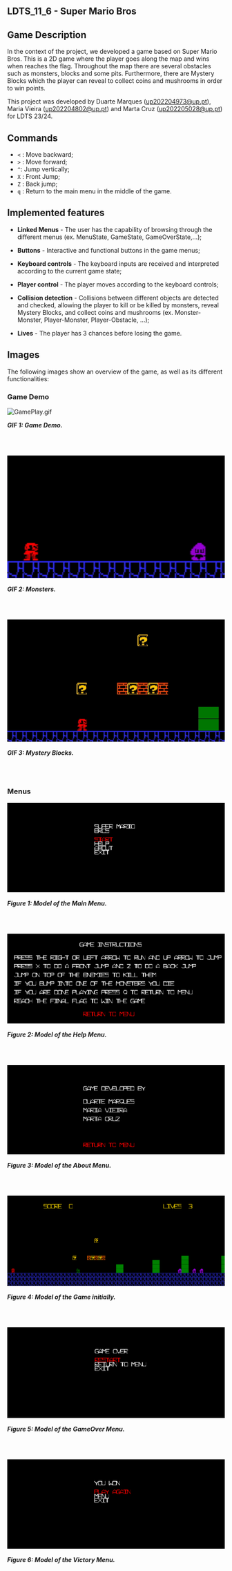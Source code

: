 ## LDTS_11_6 - Super Mario Bros

## Game Description
In the context of the project, we developed a game based on Super Mario Bros.
This is a 2D game where the player goes along the map and wins when reaches the flag.
Throughout the map there are several obstacles such as monsters, blocks and some pits.
Furthermore, there are Mystery Blocks which the player can reveal to collect coins and mushrooms in order to win points.

This project was developed by
Duarte Marques (up202204973@up.pt), 
Maria Vieira (up202204802@up.pt)
and Marta Cruz (up202205028@up.pt)
for LDTS 23/24.

## Commands
* ```<``` : Move backward;
* ```>``` : Move forward;
* ```^```: Jump vertically;
* ```X``` : Front Jump;
* ```Z``` : Back jump;
* ```q``` : Return to the main menu in the middle of the game. 


## Implemented features

- **Linked Menus** - The user has the capability of browsing through the different menus (ex. MenuState, GameState, GameOverState,...);

- **Buttons** - Interactive and functional buttons in the game menus;

- **Keyboard controls** - The keyboard inputs are received and interpreted according to the current game state;

- **Player control** - The player moves according to the keyboard controls;

- **Collision detection** - Collisions between different objects are detected and checked, allowing the player to kill or be killed by monsters, reveal Mystery Blocks, and collect coins and mushrooms (ex. Monster-Monster, Player-Monster, Player-Obstacle, ...);

- **Lives** - The player has 3 chances before losing the game.


## Images
The following images show an overview of the game, as well as its different functionalities:

### Game Demo

![GamePlay.gif](docs%2FGIFs%2FGamePlay.gif)
<p align="" justify="">
  <b><i>GIF 1: Game Demo.</i></b>
</p>
<br>
<br />


![Monsters.gif](docs%2FGIFs%2FMonsters.gif)
<p align="" justify="">
  <b><i>GIF 2: Monsters.</i></b>
</p>
<br>
<br />


![MysteryBlock.gif](docs%2FGIFs%2FMysteryBlock.gif)
<p align="" justify="">
  <b><i>GIF 3: Mystery Blocks.</i></b>
</p>
<br>
<br />



### Menus
![InitialMenu.png](docs%2Fimages%2FInitialMenu.png)
<p align="" justify="">
  <b><i>Figure 1: Model of the Main Menu.</i></b>
</p>
<br>
<br />


![HelpMenu.png](docs%2Fimages%2FHelpMenu.png)
<p align="" justify="">
  <b><i>Figure 2: Model of the Help Menu.</i></b>
</p>
<br>
<br />


![AboutMenu.png](docs%2Fimages%2FAboutMenu.png)
<p align="" justify="">
  <b><i>Figure 3: Model of the About Menu.</i></b>
</p>
<br>
<br />


![Game.png](docs%2Fimages%2FGame.png)
<p align="" justify="">
  <b><i>Figure 4: Model of the Game initially.</i></b>
</p>
<br>
<br />


![GameOver.png](docs%2Fimages%2FGameOver.png)
<p align="" justify="">
  <b><i>Figure 5: Model of the GameOver Menu.</i></b>
</p>
<br>
<br />


![Victory.png](docs%2Fimages%2FVictory.png)
<p align="" justify="">
  <b><i>Figure 6: Model of the Victory Menu.</i></b>
</p>
<br>
<br />


